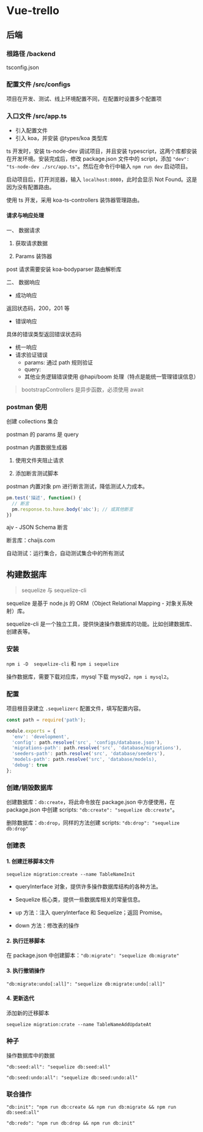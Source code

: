 # Vue-trello

## 后端

### 根路径 /backend

tsconfig.json

### 配置文件 /src/configs

项目在开发、测试、线上环境配置不同，在配置时设置多个配置项

### 入口文件 /src/app.ts

- 引入配置文件
- 引入 koa，并安装 @types/koa 类型库

ts 开发时，安装 ts-node-dev 调试项目，并且安装 typescript，这两个库都安装在开发环境。安装完成后，修改 package.json 文件中的 script，添加 `"dev": "ts-node-dev ./src/app.ts"`。然后在命令行中输入 `npm run dev` 启动项目。

启动项目后，打开浏览器，输入 `localhost:8080`，此时会显示 Not Found。这是因为没有配置路由。

使用 ts 开发，采用 koa-ts-controllers 装饰器管理路由。

#### 请求与响应处理

一、 数据请求

1. 获取请求数据

2. Params 装饰器

post 请求需要安装 koa-bodyparser 路由解析库

二、 数据响应

- 成功响应

返回状态码，200，201 等

- 错误响应

具体的错误类型返回错误状态码

  - 统一响应
  - 请求验证错误
    - params: 通过 path 规则验证
    - query:
    - 其他业务逻辑错误使用 @hapi/boom 处理（特点是能统一管理错误信息）

> bootstrapControllers 是异步函数，必须使用 await

### postman 使用

创建 collections 集合

postman 的 params 是 query

postman 内置数据生成器

1. 使用文件夹阻止请求

2. 添加断言测试脚本

postman 内置对象 pm 进行断言测试，降低测试人力成本。

```js
pm.test('描述', function() {
  // 断言
  pm.response.to.have.body('abc'); // 或其他断言
})
```

ajv - JSON Schema 断言

断言库：chaijs.com

自动测试：运行集合，自动测试集合中的所有测试

## 构建数据库

> sequelize 与 sequelize-cli

sequelize 是基于 node.js 的 ORM（Object Relational Mapping - 对象关系映射）库。

sequelize-cli 是一个独立工具，提供快速操作数据库的功能。比如创建数据库、创建表等。

### 安装

`npm i -D  sequelize-cli` 和 `npm i sequelize`

操作数据库，需要下载对应库，mysql 下载 mysql2，`npm i mysql2`。

### 配置

项目根目录建立 `.sequelizerc` 配置文件，填写配置内容。

```js
const path = require('path');

module.exports = {
  'env': 'development',
  'config': path.resolve('src', 'configs/database.json'),
  'migrations-path': path.resolve('src', 'database/migrations'),
  'seeders-path': path.resolve('src', 'database/seeders'),
  'models-path': path.resolve('src', 'database/models),
  'debug': true
};
```

### 创建/销毁数据库

创建数据库：`db:create`，将此命令放在 package.json 中方便使用，在 package.json 中创建 scripts: `"db:create": "sequelize db:create"`。

删除数据库：`db:drop`，同样的方法创建 scripts: `"db:drop": "sequelize db:drop"`

### 创建表

#### 1. 创建迁移脚本文件

`sequelize migration:create --name TableNameInit`

- queryInterface 对象，提供许多操作数据库结构的各种方法。

- Sequelize 核心类，提供一些数据库相关的常量信息。

- up 方法：注入 queryInterface 和 Sequelize；返回 Promise。

- down 方法：修改表的操作

#### 2. 执行迁移脚本

在 package.json 中创建脚本：`"db:migrate": "sequelize db:migrate"`

#### 3. 执行撤销操作

`"db:migrate:undo[:all]": "sequelize db:migrate:undo[:all]"`

#### 4. 更新迭代

添加新的迁移脚本

```shell
sequelize migration:crate --name TableNameAddUpdateAt
```

### 种子

操作数据库中的数据

`"db:seed:all": "sequelize db:seed:all"`

`"db:seed:undo:all": "sequelize db:seed:undo:all"`

### 联合操作

`"db:init": "npm run db:create && npm run db:migrate && npm run db:seed:all"`

`"db:redo": "npm run db:drop && npm run db:init"`
